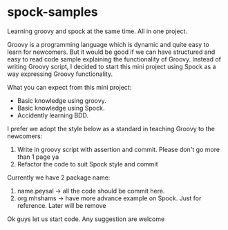 spock-samples
=============

Learning groovy and spock at the same time. All in one project.

Groovy is a programming language which is dynamic and quite easy to learn for newcomers. But it would be good if we can 
have structured and easy to read code sample explaining the functionality of Groovy. Instead of writing Groovy script,
I decided to start this mini project using Spock as a way expressing Groovy functionality.

What you can expect from this mini project:<br>
*	Basic knowledge using groovy. 
*	Basic knowledge using Spock. 
*	Accidently learning BDD.



I prefer we adopt the style below as a standard in teaching Groovy to the newcomers:

1. Write in groovy script with assertion and commit. Please don't go more than 1 page ya
2. Refactor the code to suit Spock style and commit



Currently we have 2 package name:

1. name.peysal -> all the code should be commit here. 
2. org.mhshams -> have more advance example on Spock. Just for reference. Later will be remove 




Ok guys let us start code. Any suggestion are welcome


